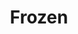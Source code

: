 ---
inv_num: 2015-021
add_credit:
url: 2015-021-frozen
title: Frozen
year: '2015'
display_year: '2015'
medium: Foam pool noodle, eKids Di-M40FR Frozen iHome co-brand headphones, blue iPod
  Nano, Disney’s Frozen “Let It Go” MPEG-1 Audio Layer III file player, socks
dims:
pitch:
ps:
live_url:
youtube:
related_code:
subheading:
download:
commission:
layout: things-i-made
---